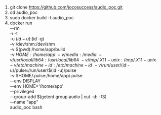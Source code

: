 1. git clone https://github.com/jocosuccess/audio_poc.git
2. cd audio_poc
3. sudo docker build -t audio_poc
4. docker run \
    --rm \
    -i -t \
    -u $(id -u):$(id -g) \
    -v /dev/shm:/dev/shm \
    -v $(pwd):/home/app/build \
    -v $HOME:/home/app \
    -v /media:/media \
    -v /usr/local/lib64:/usr/local/lib64 \
    -v /tmp/.X11-unix:/tmp/.X11-unix \
    -v /etc/machine-id:/etc/machine-id \
    -v /run/user/$(id -u)/pulse:/run/user/$(id -u)/pulse \
    -v $HOME/.pulse:/home/app/.pulse \
    --env DISPLAY \
    --env HOME='/home/app' \
    --privileged \
    --group-add $(getent group audio | cut -d: -f3) \
    --name "app" \
    audio_poc bash